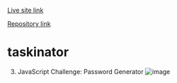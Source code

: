 
[Live site link](file:///Users/inawise/WorkFolder/friendly-parakeet/Develop/index.html)

[Repository link](https://github.com/InaWise/taskinator/blob/main/README.md)



# taskinator
3. JavaScript Challenge: Password Generator
![image](https://user-images.githubusercontent.com/77795818/111086544-fad2c080-84f2-11eb-8d68-90f4d021ac60.png)
